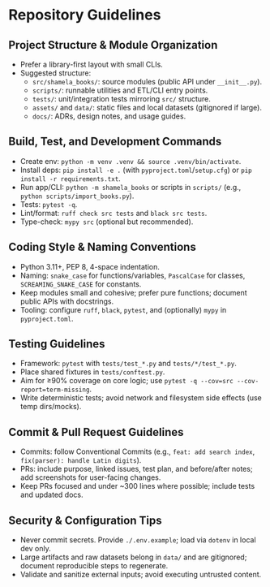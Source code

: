 # Repository Guidelines

## Project Structure & Module Organization
- Prefer a library-first layout with small CLIs.
- Suggested structure:
  - `src/shamela_books/`: source modules (public API under `__init__.py`).
  - `scripts/`: runnable utilities and ETL/CLI entry points.
  - `tests/`: unit/integration tests mirroring `src/` structure.
  - `assets/` and `data/`: static files and local datasets (gitignored if large).
  - `docs/`: ADRs, design notes, and usage guides.

## Build, Test, and Development Commands
- Create env: `python -m venv .venv && source .venv/bin/activate`.
- Install deps: `pip install -e .` (with `pyproject.toml`/`setup.cfg`) or `pip install -r requirements.txt`.
- Run app/CLI: `python -m shamela_books` or scripts in `scripts/` (e.g., `python scripts/import_books.py`).
- Tests: `pytest -q`.
- Lint/format: `ruff check src tests` and `black src tests`.
- Type-check: `mypy src` (optional but recommended).

## Coding Style & Naming Conventions
- Python 3.11+, PEP 8, 4-space indentation.
- Naming: `snake_case` for functions/variables, `PascalCase` for classes, `SCREAMING_SNAKE_CASE` for constants.
- Keep modules small and cohesive; prefer pure functions; document public APIs with docstrings.
- Tooling: configure `ruff`, `black`, `pytest`, and (optionally) `mypy` in `pyproject.toml`.

## Testing Guidelines
- Framework: `pytest` with `tests/test_*.py` and `tests/*/test_*.py`.
- Place shared fixtures in `tests/conftest.py`.
- Aim for ≥90% coverage on core logic; use `pytest -q --cov=src --cov-report=term-missing`.
- Write deterministic tests; avoid network and filesystem side effects (use temp dirs/mocks).

## Commit & Pull Request Guidelines
- Commits: follow Conventional Commits (e.g., `feat: add search index`, `fix(parser): handle Latin digits`).
- PRs: include purpose, linked issues, test plan, and before/after notes; add screenshots for user-facing changes.
- Keep PRs focused and under ~300 lines where possible; include tests and updated docs.

## Security & Configuration Tips
- Never commit secrets. Provide `./.env.example`; load via `dotenv` in local dev only.
- Large artifacts and raw datasets belong in `data/` and are gitignored; document reproducible steps to regenerate.
- Validate and sanitize external inputs; avoid executing untrusted content.
